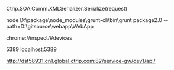 Ctrip.SOA.Comm.XMLSerializer.Serialize(request)

node D:\\package\\node_modules\\grunt-cli\\bin\\grunt package2.0 --path=D:\\gitsource\\webapp\\WebApp

chrome://inspect/#devices

5389    localhost:5389

http://dst58931.cn1.global.ctrip.com:82/service-gw/dev1/api/
